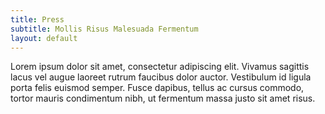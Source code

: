 ```yaml
---
title: Press
subtitle: Mollis Risus Malesuada Fermentum
layout: default
---
```


Lorem ipsum dolor sit amet, consectetur adipiscing elit. Vivamus sagittis lacus vel augue laoreet rutrum faucibus dolor auctor. Vestibulum id ligula porta felis euismod semper. Fusce dapibus, tellus ac cursus commodo, tortor mauris condimentum nibh, ut fermentum massa justo sit amet risus.